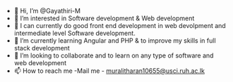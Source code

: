 - 👋 Hi, I’m @Gayathiri-M
- 👀 I’m interested in Software development & Web development 
- 🌱 I can currently do good front end development in web devolpment and intermediate level Software development.
- 🌱 I’m currently learning Angular and PHP & to improve my skills in full stack development
- 💞️ I’m looking to collaborate and to learn on any type of software and web development
- 📫 How to reach me 
    -Mail me - muralitharan10655@usci.ruh.ac.lk

<!---
Gayathiri-M/Gayathiri-M is a ✨ special ✨ repository because its `README.md` (this file) appears on your GitHub profile.
You can click the Preview link to take a look at your changes.
--->
